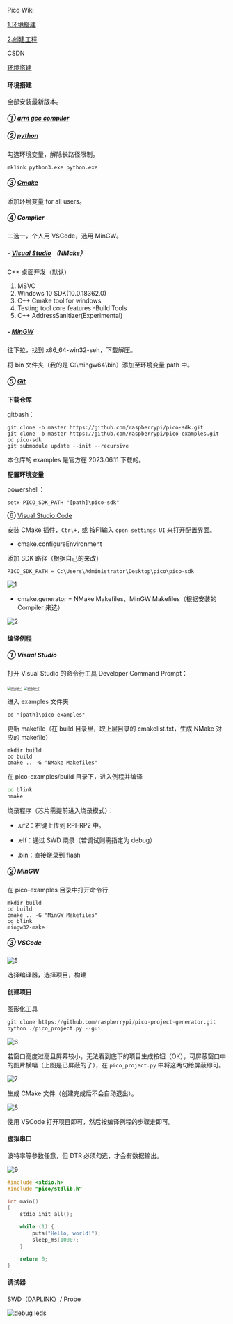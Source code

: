 Pico Wiki

[1.环境搭建](https://pico.wiki/index.php/2021/01/27/pico-c-c-windows-lesson1.html) 

[2.创建工程](https://pico.wiki/index.php/2021/01/27/pico-c-c-windows-lesson2.html) 

CSDN

[环境搭建](https://blog.csdn.net/always_one/article/details/128193686) 

#### 环境搭建

全部安装最新版本。

##### ① [arm gcc compiler](https://developer.arm.com/tools-and-software/open-source-software/developer-tools/gnu-toolchain/gnu-rm/downloads) 

##### ② [python](https://www.python.org/downloads/) 

勾选环境变量，解除长路径限制。

```shell
mk1ink python3.exe python.exe
```

##### ③ [Cmake](https://cmake.org/download/) 

添加环境变量 for all users。

##### ④ Compiler

二选一，个人用 VSCode，选用 MinGW。

##### - [Visual Studio](https://visualstudio.microsoft.com/zh-hans/downloads/) （NMake）

C++ 桌面开发（默认）

1. MSVC
2. Windows 10 SDK(10.0.18362.0)
3. C++ Cmake tool for windows
4. Testing tool core features -Build Tools
5. C++ AddressSanitizer(Experimental)

##### - [MinGW](https://sourceforge.net/projects/mingw-w64/files/) 

往下拉，找到 x86_64-win32-seh，下载解压。

将 bin 文件夹（我的是 C:\mingw64\bin）添加至环境变量 path 中。

##### ⑤ [Git](https://git-scm.com/download/win) 

**下载仓库**

gitbash：

```shell
git clone -b master https://github.com/raspberrypi/pico-sdk.git
git clone -b master https://github.com/raspberrypi/pico-examples.git
cd pico-sdk
git submodule update --init --recursive
```

本仓库的 examples 是官方在 2023.06.11 下载的。 

**配置环境变量**

powershell：

```shell
setx PICO_SDK_PATH "[path]\pico-sdk"
```

⑥ [Visual Studio Code](https://visualstudio.microsoft.com/zh-hans/downloads/) 

安装 CMake 插件，`Ctrl+,` 或 按F1输入 `open settings UI` 来打开配置界面。

* cmake.configureEnvironment

添加 SDK 路径（根据自己的来改）

```
PICO_SDK_PATH = C:\Users\Administrator\Desktop\pico\pico-sdk
```

![1](.assest/1.png)

* cmake.generator = NMake Makefiles、MinGW Makefiles（根据安装的 Compiler 来选）

![2](.assest/2.png)

#### 编译例程

##### ① Visual Studio

打开 Visual Studio 的命令行工具 Developer Command Prompt：

[<img src=".assest/3.png" alt="image-1" style="zoom: 50%;" />]() [<img src=".assest/4.png" alt="image-2" style="zoom: 50%;" />]()

进入 examples 文件夹

```shell
cd "[path]\pico-examples"
```

更新 makefile（在 build 目录里，取上层目录的 cmakelist.txt，生成 NMake 对应的 makefile）

```shell
mkdir build
cd build
cmake .. -G "NMake Makefiles" 
```

在 pico-examples/build 目录下，进入例程并编译

```sh
cd blink
nmake
```

烧录程序（芯片需提前进入烧录模式）：

* .uf2：右键上传到 RPI-RP2 中。

* .elf：通过 SWD 烧录（若调试则需指定为 debug）
* .bin：直接烧录到 flash

##### ② MinGW

在 pico-examples 目录中打开命令行

```shell
mkdir build
cd build
cmake .. -G "MinGW Makefiles" 
cd blink
mingw32-make
```

##### ③ VSCode

![5](.assest/5.png)

选择编译器，选择项目，构建

#### 创建项目

图形化工具

```python
git clone https://github.com/raspberrypi/pico-project-generator.git
python ./pico_project.py --gui
```

![6](.assest/6.png)

若窗口高度过高且屏幕较小，无法看到底下的项目生成按钮（OK），可屏蔽窗口中的图片横幅（上图是已屏蔽的了），在 `pico_project.py` 中将这两句给屏蔽即可。

![7](.assest/7.png)

生成 CMake 文件（创建完成后不会自动退出）。

![8](.assest/8.png)

使用 VSCode 打开项目即可，然后按编译例程的步骤走即可。

#### 虚拟串口

波特率等参数任意，但 DTR 必须勾选，才会有数据输出。

![9](.assest/9.png)

```c
#include <stdio.h>
#include "pico/stdlib.h"

int main()
{
    stdio_init_all();

    while (1) {
        puts("Hello, world!");
        sleep_ms(1000);
    }

    return 0;
}
```

#### 调试器

SWD（DAPLINK）/ Probe

![debug leds](.assest/debug-leds.png)